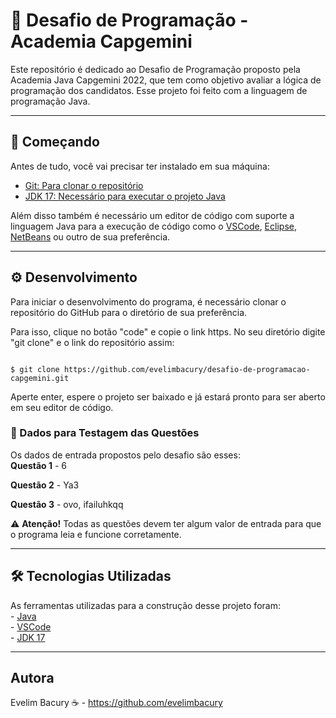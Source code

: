 # 🎯 Desafio de Programação - Academia Capgemini
Este repositório é dedicado ao Desafio de Programação proposto pela Academia Java Capgemini 2022, que tem como objetivo avaliar a lógica de programação dos candidatos. Esse projeto foi feito com a linguagem de programação Java.  

-----------
## 🚀 Começando
Antes de tudo, você vai precisar ter instalado em sua máquina:

- [Git: Para clonar o repositório](https://git-scm.com)
- [JDK 17: Necessário para executar o projeto Java](https://www.oracle.com/java/technologies/javase/jdk17-archive-downloads.html)

Além disso também é necessário um editor de código com suporte a linguagem Java para a execução de código como o [VSCode](https://code.visualstudio.com/), [Eclipse](https://www.eclipse.org/downloads/), [NetBeans](https://netbeans.apache.org/download/index.html) ou outro de sua preferência.

----------

## **⚙**  Desenvolvimento
Para iniciar o desenvolvimento do programa, é necessário clonar o repositório do GitHub para o diretório de sua preferência. 

Para isso, clique no botão "code" e copie o link https. No seu diretório digite "git clone" e o link do repositório assim:
```

$ git clone https://github.com/evelimbacury/desafio-de-programacao-capgemini.git

```

Aperte enter, espere o projeto ser baixado e já estará pronto para ser aberto em seu editor de código.

### 📝 Dados para Testagem das Questões
Os dados de entrada propostos pelo desafio são esses:   
**Questão 1** - 6

**Questão 2** - Ya3

**Questão 3** - ovo, ifailuhkqq

⚠ **Atenção!** Todas as questões devem ter algum valor de entrada para que o programa leia e funcione corretamente.

----------

## 🛠 Tecnologias Utilizadas
As ferramentas utilizadas para a construção desse projeto foram:   
    - [Java](https://www.java.com/pt-BR/)  
    - [VSCode](https://code.visualstudio.com/)   
    - [JDK 17](https://www.oracle.com/java/technologies/javase/jdk17-archive-downloads.html)

------

## Autora
Evelim Bacury ☕  -  https://github.com/evelimbacury
